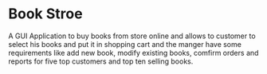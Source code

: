 # Book Stroe
A GUI Application to buy books from store online and allows to customer to select his books and put it in shopping
cart and the manger have some requirements like add new book, modify existing books, comfirm orders and reports
for five top customers and top ten selling books.
